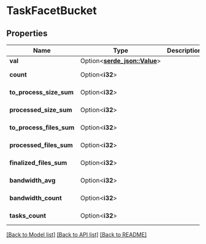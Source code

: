 # TaskFacetBucket

## Properties

Name | Type | Description | Notes
------------ | ------------- | ------------- | -------------
**val** | Option<[**serde_json::Value**](.md)> |  | [optional]
**count** | Option<**i32**> |  | [optional][readonly]
**to_process_size_sum** | Option<**i32**> |  | [optional][readonly]
**processed_size_sum** | Option<**i32**> |  | [optional][readonly]
**to_process_files_sum** | Option<**i32**> |  | [optional][readonly]
**processed_files_sum** | Option<**i32**> |  | [optional][readonly]
**finalized_files_sum** | Option<**i32**> |  | [optional][readonly]
**bandwidth_avg** | Option<**i32**> |  | [optional][readonly]
**bandwidth_count** | Option<**i32**> |  | [optional][readonly]
**tasks_count** | Option<**i32**> |  | [optional][readonly]

[[Back to Model list]](../README.md#documentation-for-models) [[Back to API list]](../README.md#documentation-for-api-endpoints) [[Back to README]](../README.md)



